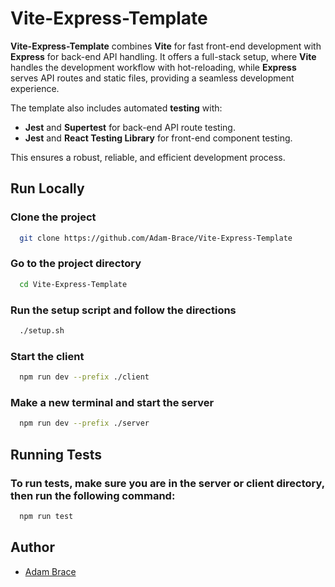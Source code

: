 # Vite-Express-Template

**Vite-Express-Template** combines **Vite** for fast front-end development with **Express** for back-end API handling. It offers a full-stack setup, where **Vite** handles the development workflow with hot-reloading, while **Express** serves API routes and static files, providing a seamless development experience.

The template also includes automated **testing** with:

-   **Jest** and **Supertest** for back-end API route testing.
-   **Jest** and **React Testing Library** for front-end component testing.

This ensures a robust, reliable, and efficient development process.

## Run Locally

### Clone the project

```bash
  git clone https://github.com/Adam-Brace/Vite-Express-Template
```

### Go to the project directory

```bash
  cd Vite-Express-Template
```

### Run the setup script and follow the directions

```bash
  ./setup.sh
```

### Start the client

```bash
  npm run dev --prefix ./client
```

### Make a new terminal and start the server

```bash
  npm run dev --prefix ./server
```

## Running Tests

### To run tests, make sure you are in the server or client directory, then run the following command:

```bash
  npm run test
```

## Author

-   [Adam Brace](https://github.com/Adam-Brace)
